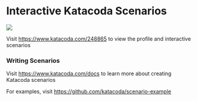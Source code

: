 # Interactive Katacoda Scenarios

[![](http://shields.katacoda.com/katacoda/248865/count.svg)](https://www.katacoda.com/248865 "Get your profile on Katacoda.com")

Visit https://www.katacoda.com/248865 to view the profile and interactive scenarios

### Writing Scenarios
Visit https://www.katacoda.com/docs to learn more about creating Katacoda scenarios

For examples, visit https://github.com/katacoda/scenario-example
